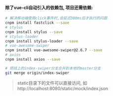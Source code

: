 #### 除了vue-cli自动引入的依赖包, 项目还需依赖:
```bash
# 解决移动端使用click事件时,会延迟300ms后才执行的问题
cnpm install fastclick --save
# stylus
cnpm install stylus --save
# stylus-loader
cnpm install stylus-loader --save
# vue-awesome-swiper
cnpm install vue-awesome-swiper@2.6.7 --save
# axios
cnpm install axios --save
```
```bash
# 把线上的index-swiper分支合并到本地的master分支
git merge origin/index-swiper
```
> static目录下的文件可以直接访问, 如 http://localhost:8080/static/mock/index.json
